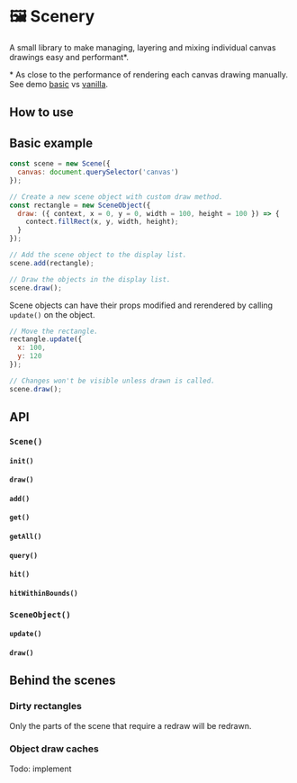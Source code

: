 # 🖼 Scenery

A small library to make managing, layering and mixing individual canvas drawings easy and performant*.

\* As close to the performance of rendering each canvas drawing manually. See demo [basic](demo/basic.html) vs [vanilla](demo/vanilla.html).

## How to use

## Basic example
```js
const scene = new Scene({
  canvas: document.querySelector('canvas')
});

// Create a new scene object with custom draw method.
const rectangle = new SceneObject({
  draw: ({ context, x = 0, y = 0, width = 100, height = 100 }) => {
    contect.fillRect(x, y, width, height);
  }
});

// Add the scene object to the display list.
scene.add(rectangle);

// Draw the objects in the display list.
scene.draw();
```

Scene objects can have their props modified and rerendered by calling `update()` on the object.

```js
// Move the rectangle.
rectangle.update({
  x: 100,
  y: 120
});

// Changes won't be visible unless drawn is called.
scene.draw();
```

## API
### `Scene()`
#### `init()`
#### `draw()`
#### `add()`
#### `get()`
#### `getAll()`
#### `query()`
#### `hit()`
#### `hitWithinBounds()`

### `SceneObject()`
#### `update()`
#### `draw()`

## Behind the scenes

### Dirty rectangles

Only the parts of the scene that require a redraw will be redrawn.

### Object draw caches

Todo: implement
